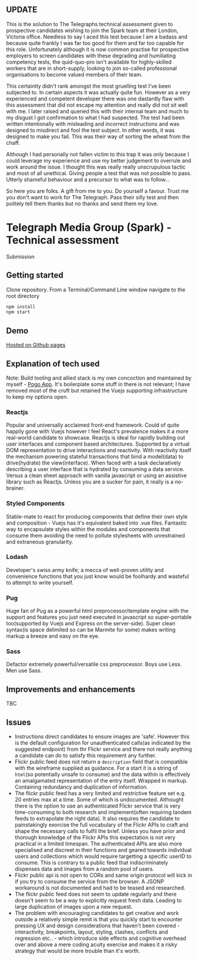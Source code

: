 ## UPDATE

This is the solution to The Telegraphs technical assessment given to prospective candidates wishing to join the Spark team at their London, Victoria office. Needless to say I aced this test because I am a badass and because quite frankly I was far too good for them and far too capable for this role. Unfortunately although it is now common practise for prospective employers to screen candidates with these degrading and humiliating competency tests, the quid-quo-pro isn't available for highly-skilled workers that are in short-supply, looking to join so-called professional organisations to become valued members of their team.

This certaintly didn't rank amongst the most gruelling test I've been subjected to. In certain aspects it was actually quite fun. However as a very experienced and competent developer there was one dastardly flaw with this assessment that did not escape my attention and really did not sit well with me. I later raised and queried this with their internal team and much to my disgust I got confirmation to what I had suspected. The test had been written intentionally with misleading and incorrect instructions and was designed to misdirect and fool the test subject. In other words, it was designed to make you fail. This was their way of sorting the wheat from the chaff.

Although I had personally not fallen victim to this trap it was only because I could leverage my experience and use my better judgement to overrule and work around the issue. I thought this was really really unscrupulous tactic and most of all unethical. Giving people a test that was not possible to pass. Utterly shameful behaviour and a precursor to what was to follow...

So here you are folks. A gift from me to you. Do yourself a favour. Trust me you don't want to work for The Telegraph. Pass their silly test and then politely tell them thanks but no thanks and send them my love.


# Telegraph Media Group (Spark) - Technical assessment

Submission

## Getting started

Clone repository. From a Terminal/Command Line window navigate to the root directory

```bash
npm install
npm start
```

## Demo

[Hosted on Github pages](https://pix8.github.io/tmg-spark/)

## Explanation of tech used
Note: Build tooling and allied stack is my own concoction and maintained by myself - [Pogo App](https://github.com/pix8/pogo-app). It's boilerplate some stuff in there is not relevant; I have removed most of the cruft but retained the Vuejs supporting infrastructure to keep my options open.  

### Reactjs
Popular and universally acclaimed front-end framework. Could of quite happily gone with Vuejs however I feel React's prevalence makes it a more real-world candidate to showcase. Reactjs is ideal for rapidly building out user interfaces and component based architectures. Supported by a virtual DOM representation to drive interactions and reactivity. With reactivity itself the mechanism powering stateful transactions that bind a model(data) to drive(hydrate) the view(interface). When faced with a task declaratively describing a user interface that is hydrated by consuming a data service. Versus a clean sheet approach with vanilla javascript or using an assistive library such as Reactjs. Unless you are a sucker for pain, it really is a no-brainer.
	
### Styled Components
Stable-mate to react for producing components that define their own style and composition - Vuejs has it's equivalent baked into .vue files. Fantastic way to encapsulate styles within the modules and components that consume them avoiding the need to pollute stylesheets with unrestrained and extraneous granularity.

### Lodash
Developer's swiss army knife; a mecca of well-proven utility and convenience functions that you just know would be foolhardy and wasteful to attempt to write yourself.

### Pug
Huge fan of Pug as a powerful html preprocessor/template engine with the support and features you just need executed in javascript so super-portable too(supported by Vuejs and Express on the server-side). Super clean syntax(is space delimited so can be Marmite for some) makes writing markup a breeze and easy on the eye.

### Sass
Defactor extremely powerful/versatile css preprocessor. Boys use Less. Men use Sass.

## Improvements and enhancements
TBC

## Issues
- Instructions direct candidates to ensure images are 'safe'. However this is the default configuration for unauthenticated calls(as indicated by the suggested endpoint) from thr Flickr service and there not really anything a candidate can do to satisfy this requirement any further.
- Flickr public feed does not return a `description` field that is compatible with the wireframe supplied as guidance. For a start it is a string of `html`(so potentially unsafe to consume) and the data within is effectively an amalgamated representation of the entry itself. Wrapped in markup. Containing redundancy and duplication of information.
- The flickr public feed has a very limited and restrictive feature set e.g. 20 entries max at a time. Some of which is undocumented. Althought there is the option to use an authenticated Flickr service that is very time-consuming to both research and implement(often requiring tandem feeds to extrapolate the right data). It also requires the candidate to painstakingly exorcise the full vocabulary of the Flickr APIs to craft and shape the necessary calls to fulfil the brief. Unless you have prior and thorough knowledge of the Flickr APIs this expectation is not very practical in a limited timespan. The authenticated APIs are also more specialised and discreet in their functions and geared towards individual users and collections which would require targetting a specific userID to consume. This is contrary to a public feed that indiscriminately dispenses data and images from a random pool of users.
- Flickr public api is not open to CORs and same origin protocol will kick in if you try to consume the service from the browser. A JSONP workaround is not documented and had to be teased and researched.
- The flickr public feed does not seem to update regularly and there doesn't seem to be a way to explicitly request fresh data. Leading to large duplication of images upon a new request.
- The problem with encouraging candidates to get creative and work outside a relatively simple remit is that you quickly start to encounter pressing UX and design considerations that haven't been covered - interactivity, breakpoints, layout, styling, clashes, conflicts and regression etc.. - which introduce side effects and cognitive overhead over and above a mere coding acuity exercise and makes it a risky strategy that would be more trouble than it's worth.
